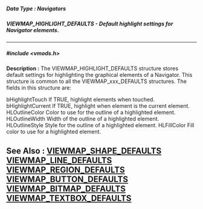 ##### Data Type : Navigators
##### VIEWMAP_HIGHLIGHT_DEFAULTS - Default highlight settings for Navigator elements.
---
##### #include <vmods.h>
**Description :**
The VIEWMAP_HIGHLIGHT_DEFAULTS structure stores default settings for 
highlighting the graphical elements of a Navigator.  This structure is common 
to all the VIEWMAP_xxx_DEFAULTS structures.  The fields in this structure are:

bHighlightTouch If TRUE, highlight elements when touched.
bHighlightCurrent If TRUE, highlight when element is the current element.
HLOutlineColor  Color to use for the outline of a highlighted element.
HLOutlineWidth Width of the outline of a highlighted element.
HLOutlineStyle  Style for the outline of a highlighted element.
HLFillColor  Fill color to use for a highlighted element.

**See Also :**
[VIEWMAP_SHAPE_DEFAULTS](D:/md_files/VIEWMAP_SHAPE_DEFAULTS.md)
[VIEWMAP_LINE_DEFAULTS](D:/md_files/VIEWMAP_LINE_DEFAULTS.md)
[VIEWMAP_REGION_DEFAULTS](D:/md_files/VIEWMAP_REGION_DEFAULTS.md)
[VIEWMAP_BUTTON_DEFAULTS](D:/md_files/VIEWMAP_BUTTON_DEFAULTS.md)
[VIEWMAP_BITMAP_DEFAULTS](D:/md_files/VIEWMAP_BITMAP_DEFAULTS.md)
[VIEWMAP_TEXTBOX_DEFAULTS](D:/md_files/VIEWMAP_TEXTBOX_DEFAULTS.md)
---
